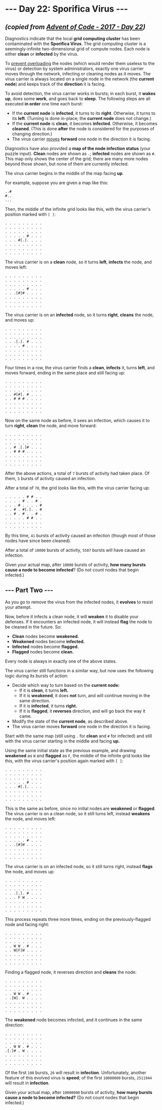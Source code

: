 # --- Day 22: Sporifica Virus ---

## _(copied from [Advent of Code - 2017 - Day 22](https://adventofcode.com/2017/day/22))_

Diagnostics indicate that the local **grid computing cluster** has been contaminated with the **Sporifica Virus**. The grid computing cluster is a seemingly-infinite two-dimensional grid of compute nodes. Each node is either **clean** or **infected** by the virus.

To [prevent overloading](https://en.wikipedia.org/wiki/Morris_worm#The_mistake) the nodes (which would render them useless to the virus) or detection by system administrators, exactly one virus carrier moves through the network, infecting or cleaning nodes as it moves. The virus carrier is always located on a single node in the network (the **current node**) and keeps track of the **direction** it is facing.

To avoid detection, the virus carrier works in bursts; in each burst, it **wakes up**, does some **work**, and goes back to **sleep**. The following steps are all executed **in order** one time each burst:

* If the **current node** is **infected**, it turns to its **right**. Otherwise, it turns to its **left**. (Turning is done in-place; the **current node** does not change.)
* If the **current node** is **clean**, it becomes **infected**. Otherwise, it becomes **cleaned**. (This is done **after** the node is considered for the purposes of changing direction.)
* The virus carrier [moves](https://www.youtube.com/watch?v=2vj37yeQQHg) **forward** one node in the direction it is facing.

Diagnostics have also provided a **map of the node infection status** (your puzzle input). **Clean** nodes are shown as `.`; **infected** nodes are shown as `#`. This map only shows the center of the grid; there are many more nodes beyond those shown, but none of them are currently infected.

The virus carrier begins in the middle of the map facing **up**.

For example, suppose you are given a map like this:

```
..#
#..
...
```

Then, the middle of the infinite grid looks like this, with the virus carrier's position marked with `[ ]`:

```
. . . . . . . . .
. . . . . . . . .
. . . . . . . . .
. . . . . # . . .
. . . #[.]. . . .
. . . . . . . . .
. . . . . . . . .
. . . . . . . . .
```

The virus carrier is on a **clean** node, so it turns **left**, **infects** the node, and moves left:

```
. . . . . . . . .
. . . . . . . . .
. . . . . . . . .
. . . . . # . . .
. . .[#]# . . . .
. . . . . . . . .
. . . . . . . . .
. . . . . . . . .
```

The virus carrier is on an **infected** node, so it turns **right**, **cleans** the node, and moves up:

```
. . . . . . . . .
. . . . . . . . .
. . . . . . . . .
. . .[.]. # . . .
. . . . # . . . .
. . . . . . . . .
. . . . . . . . .
. . . . . . . . .
```

Four times in a row, the virus carrier finds a **clean**, **infects** it, turns **left**, and moves forward, ending in the same place and still facing up:

```
. . . . . . . . .
. . . . . . . . .
. . . . . . . . .
. . #[#]. # . . .
. . # # # . . . .
. . . . . . . . .
. . . . . . . . .
. . . . . . . . .
```

Now on the same node as before, it sees an infection, which causes it to turn **right**, **clean** the node, and move forward:

```
. . . . . . . . .
. . . . . . . . .
. . . . . . . . .
. . # .[.]# . . .
. . # # # . . . .
. . . . . . . . .
. . . . . . . . .
. . . . . . . . .
```

After the above actions, a total of `7` bursts of activity had taken place. Of them, `5` bursts of activity caused an infection.

After a total of `70`, the grid looks like this, with the virus carrier facing up:

```
. . . . . # # . .
. . . . # . . # .
. . . # . . . . #
. . # . #[.]. . #
. . # . # . . # .
. . . . . # # . .
. . . . . . . . .
. . . . . . . . .
```

By this time, `41` bursts of activity caused an infection (though most of those nodes have since been cleaned).

After a total of `10000` bursts of activity, `5587` bursts will have caused an infection.

Given your actual map, after `10000` bursts of activity, **how many bursts cause a node to become infected**? (Do not count nodes that begin infected.)

## --- Part Two ---

As you go to remove the virus from the infected nodes, it **evolves** to resist your attempt.

Now, before it infects a clean node, it will **weaken** it to disable your defenses. If it encounters an infected node, it will instead **flag** the node to be cleaned in the future. So:

* **Clean** nodes become **weakened.**
* **Weakened** nodes become **infected.**
* **Infected** nodes become **flagged.**
* **Flagged** nodes become **clean.**

Every node is always in exactly one of the above states.

The virus carrier still functions in a similar way, but now uses the following logic during its bursts of action:

* Decide which way to turn based on the **current node:**
    * If it is **clean**, it turns **left.**
    * If it is **weakened**, it does **not** turn, and will continue moving in the same direction.
    * If it is **infected**, it turns **right.**
    * If it is **flagged**, it **reverses** direction, and will go back the way it came.
* Modify the state of the **current node**, as described above.
* The virus carrier moves **forward** one node in the direction it is facing.

Start with the same map (still using `.` for **clean** and `#` for infected) and still with the virus carrier starting in the middle and facing **up.**

Using the same initial state as the previous example, and drawing **weakened** as `W` and **flagged** as `F`, the middle of the infinite grid looks like this, with the virus carrier's position again marked with `[ ]`:

```
. . . . . . . . .
. . . . . . . . .
. . . . . . . . .
. . . . . # . . .
. . . #[.]. . . .
. . . . . . . . .
. . . . . . . . .
. . . . . . . . .
```

This is the same as before, since no initial nodes are **weakened** or **flagged**. The virus carrier is on a clean node, so it still turns left, instead **weakens** the node, and moves left:

```
. . . . . . . . .
. . . . . . . . .
. . . . . . . . .
. . . . . # . . .
. . .[#]W . . . .
. . . . . . . . .
. . . . . . . . .
. . . . . . . . .
```

The virus carrier is on an infected node, so it still turns right, instead **flags** the node, and moves up:

```
. . . . . . . . .
. . . . . . . . .
. . . . . . . . .
. . .[.]. # . . .
. . . F W . . . .
. . . . . . . . .
. . . . . . . . .
. . . . . . . . .
```

This process repeats three more times, ending on the previously-flagged node and facing right:

```
. . . . . . . . .
. . . . . . . . .
. . . . . . . . .
. . W W . # . . .
. . W[F]W . . . .
. . . . . . . . .
. . . . . . . . .
. . . . . . . . .
```

Finding a flagged node, it reverses direction and **cleans** the node:

```
. . . . . . . . .
. . . . . . . . .
. . . . . . . . .
. . W W . # . . .
. .[W]. W . . . .
. . . . . . . . .
. . . . . . . . .
. . . . . . . . .
```

The **weakened** node becomes infected, and it continues in the same direction:

```
. . . . . . . . .
. . . . . . . . .
. . . . . . . . .
. . W W . # . . .
.[.]# . W . . . .
. . . . . . . . .
. . . . . . . . .
. . . . . . . . .
```

Of the first `100` bursts, `26` will result in **infection**. Unfortunately, another feature of this evolved virus is **speed**; of the first `10000000` bursts, `2511944` will result in **infection**.

Given your actual map, after `10000000` bursts of activity, **how many bursts cause a node to become infected?** (Do not count nodes that begin infected.)
